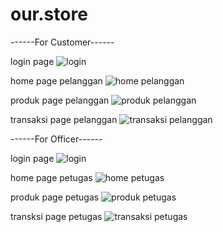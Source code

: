 # our.store


------For Customer------

login page
![login](https://user-images.githubusercontent.com/101534228/191953496-ec686258-0d6e-4d34-bad7-2c3480430b48.jpg)

home page pelanggan
![home pelanggan](https://user-images.githubusercontent.com/101534228/191953555-e4245c68-3e5d-4d94-959b-73b6e3a333ef.jpg)

produk page pelanggan
![produk pelanggan](https://user-images.githubusercontent.com/101534228/191953663-7dac225e-39cd-433d-a2b4-8621435120dd.jpg)

transaksi page pelanggan
![transaksi pelanggan](https://user-images.githubusercontent.com/101534228/191953696-acd18731-ecd4-492d-b8a1-e438e46e81bb.jpg)


------For Officer------

login page
![login](https://user-images.githubusercontent.com/101534228/191953940-ca1148f9-dde9-4b35-99c0-dbfa8d968f7e.jpg)

home page petugas
![home petugas](https://user-images.githubusercontent.com/101534228/191953746-c3353ffb-9f01-458e-b9d5-b45eb851652a.jpg)

produk page petugas
![produk petugas](https://user-images.githubusercontent.com/101534228/191953833-b79ff60c-2048-4bc4-9551-994b8a4b3237.jpg)

transksi page petugas
![transaksi petugas](https://user-images.githubusercontent.com/101534228/191953877-b69b1e2e-03c8-437c-8d29-448e794947bf.jpg)

